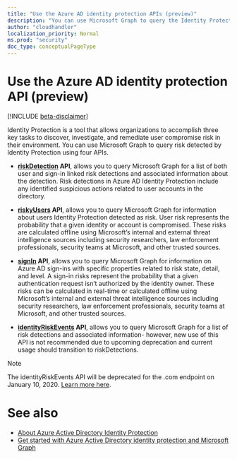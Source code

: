```yaml
---
title: "Use the Azure AD identity protection APIs (preview)"
description: "You can use Microsoft Graph to query the Identity Protection APIs to receive information about risk detected by Azure AD Identity Protection."
author: "cloudhandler"
localization_priority: Normal
ms.prod: "security"
doc_type: conceptualPageType
---
```


# Use the Azure AD identity protection API (preview)

[!INCLUDE [beta-disclaimer](../../includes/beta-disclaimer.md)]

Identity Protection is a tool that allows organizations to accomplish three key tasks to discover, investigate, and remediate user compromise risk in their environment. You can use Microsoft Graph to query risk detected by Identity Protection using four APIs. 

* **[riskDetection](riskdetection.md) API**, allows you to query Microsoft Graph for a list of both user and sign-in linked risk detections and associated information about the detection. Risk detections in Azure AD Identity Protection include any identified suspicious actions related to user accounts in the directory.

* **[riskyUsers](riskyuser.md) API**, allows you to query Microsoft Graph for information about users Identity Protection detected as risk. User risk represents the probability that a given identity or account is compromised. These risks are calculated offline using Microsoft’s internal and external threat intelligence sources including security researchers, law enforcement professionals, security teams at Microsoft, and other trusted sources.

* **[signIn](signin.md) API**, allows you to query Microsoft Graph for information on Azure AD sign-ins with specific properties related to risk state, detail, and level. A sign-in risks represent the probability that a given authentication request isn’t authorized by the identity owner. These risks can be calculated in real-time or calculated offline using Microsoft’s internal and external threat intelligence sources including security researchers, law enforcement professionals, security teams at Microsoft, and other trusted sources.

* **[identityRiskEvents](identityriskevent.md) API**, allows you to query Microsoft Graph for a list of risk detections and associated information- however, new use of this API is not recommended due to upcoming deprecation and current usage should transition to riskDetections.

>[!NOTE]
>The identityRiskEvents API will be deprecated for the .com endpoint on January 10, 2020. [Learn more here](https://developer.microsoft.com/office/blogs/deprecatation-of-the-identityriskevents-api/).

# See also

* [About Azure Active Directory Identity Protection](https://docs.microsoft.com/azure/active-directory/identity-protection/overview-identity-protection)
* [Get started with Azure Active Directory identity protection and Microsoft Graph](https://docs.microsoft.com/azure/active-directory/identity-protection/howto-identity-protection-graph-api)
